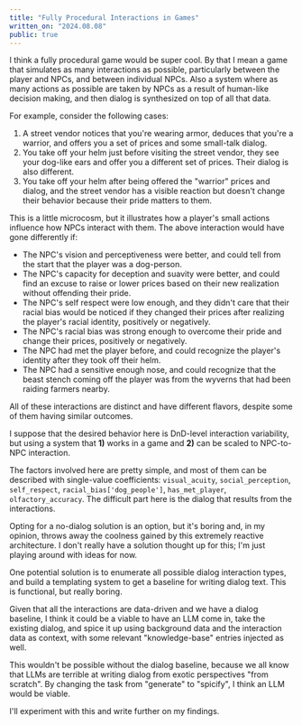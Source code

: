 ```yaml
---
title: "Fully Procedural Interactions in Games"
written_on: "2024.08.08"
public: true
---
```


I think a fully procedural game would be super cool. By that I mean a game that simulates as many interactions as possible, particularly between the player and NPCs, and between individual NPCs. Also a system where as many actions as possible are taken by NPCs as a result of human-like decision making, and then dialog is synthesized on top of all that data.

For example, consider the following cases:
1. A street vendor notices that you're wearing armor, deduces that you're a warrior, and offers you a set of prices and some small-talk dialog.
2. You take off your helm just before visiting the street vendor, they see your dog-like ears and offer you a different set of prices. Their dialog is also different.
3. You take off your helm after being offered the "warrior" prices and dialog, and the street vendor has a visible reaction but doesn't change their behavior because their pride matters to them.

This is a little microcosm, but it illustrates how a player's small actions influence how NPCs interact with them. The above interaction would have gone differently if:
- The NPC's vision and perceptiveness were better, and could tell from the start that the player was a dog-person.
- The NPC's capacity for deception and suavity were better, and could find an excuse to raise or lower prices based on their new realization without offending their pride.
- The NPC's self respect were low enough, and they didn't care that their racial bias would be noticed if they changed their prices after realizing the player's racial identity, positively or negatively.
- The NPC's racial bias was strong enough to overcome their pride and change their prices, positively or negatively.
- The NPC had met the player before, and could recognize the player's identity after they took off their helm.
- The NPC had a sensitive enough nose, and could recognize that the beast stench coming off the player was from the wyverns that had been raiding farmers nearby.

All of these interactions are distinct and have different flavors, despite some of them having similar outcomes.

I suppose that the desired behavior here is DnD-level interaction variability, but using a system that **1)** works in a game and **2)** can be scaled to NPC-to-NPC interaction.

The factors involved here are pretty simple, and most of them can be described with single-value coefficients: `visual_acuity`, `social_perception`, `self_respect`, `racial_bias['dog_people']`, `has_met_player`, `olfactory_accuracy`. The difficult part here is the dialog that results from the interactions.

Opting for a no-dialog solution is an option, but it's boring and, in my opinion, throws away the coolness gained by this extremely reactive architecture. I don't really have a solution thought up for this; I'm just playing around with ideas for now.

One potential solution is to enumerate all possible dialog interaction types, and build a templating system to get a baseline for writing dialog text. This is functional, but really boring.

Given that all the interactions are data-driven and we have a dialog baseline, I think it could be a viable to have an LLM come in, take the existing dialog, and spice it up using  background data and the interaction data as context, with some relevant "knowledge-base" entries injected as well.

This wouldn't be possible without the dialog baseline, because we all know that LLMs are terrible at writing dialog from exotic perspectives "from scratch". By changing the task from "generate" to "spicify", I think an LLM would be viable.

I'll experiment with this and write further on my findings.

